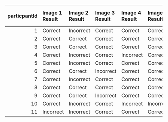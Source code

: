 |   particpantId | Image 1 Result   | Image 2 Result   | Image 3 Result   | Image 4 Result   | Image 5 Result   | Image 6 Result   | Image 7 Result   | Image 8 Result   | Image 9 Result   | Image 10 Result   | Image 11 Result   | Image 12 Result   |
|---------------:|:-----------------|:-----------------|:-----------------|:-----------------|:-----------------|:-----------------|:-----------------|:-----------------|:-----------------|:------------------|:------------------|:------------------|
|              1 | Correct          | Incorrect        | Correct          | Correct          | Correct          | Correct          | Incorrect        | Correct          | Correct          | Incorrect         | Correct           | Incorrect         |
|              2 | Correct          | Correct          | Correct          | Correct          | Correct          | Correct          | Incorrect        | Correct          | Correct          | Correct           | Correct           | Correct           |
|              3 | Correct          | Correct          | Correct          | Correct          | Correct          | Correct          | Correct          | Correct          | Correct          | Incorrect         | Correct           | Incorrect         |
|              4 | Correct          | Incorrect        | Correct          | Incorrect        | Correct          | Correct          | Correct          | Correct          | Correct          | Correct           | Correct           | Incorrect         |
|              5 | Correct          | Incorrect        | Correct          | Correct          | Correct          | Incorrect        | Correct          | Correct          | Correct          | Correct           | Correct           | Incorrect         |
|              6 | Correct          | Correct          | Incorrect        | Correct          | Correct          | Correct          | Correct          | Incorrect        | Incorrect        | Correct           | Correct           | Correct           |
|              7 | Correct          | Incorrect        | Correct          | Correct          | Correct          | Correct          | Correct          | Correct          | Correct          | Correct           | Correct           | Incorrect         |
|              8 | Correct          | Correct          | Correct          | Correct          | Correct          | Correct          | Correct          | Correct          | Correct          | Incorrect         | Correct           | Incorrect         |
|              9 | Correct          | Correct          | Incorrect        | Correct          | Correct          | Correct          | Correct          | Correct          | Correct          | Correct           | Correct           | Correct           |
|             10 | Correct          | Incorrect        | Correct          | Incorrect        | Incorrect        | Incorrect        | Correct          | Correct          | Correct          | Correct           | Correct           | Incorrect         |
|             11 | Incorrect        | Incorrect        | Correct          | Correct          | Correct          | Correct          | Correct          | Correct          | Correct          | Incorrect         | Incorrect         | Incorrect         |